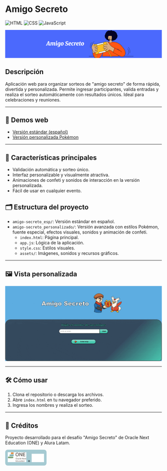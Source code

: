# Amigo Secreto

![HTML](https://img.shields.io/badge/HTML5-E34F26?style=plastic&logo=html5&logoColor=white)
![CSS](https://img.shields.io/badge/CSS3-1572B6?style=plastic&logo=css3&logoColor=white)
![JavaScript](https://img.shields.io/badge/JavaScript-F7DF1E?style=plastic&logo=javascript&logoColor=black)

![Portada Amigo Secreto](./assets/portada.PNG)

## Descripción

Aplicación web para organizar sorteos de "amigo secreto" de forma rápida, divertida y personalizada. Permite ingresar participantes, valida entradas y realiza el sorteo automáticamente con resultados únicos. Ideal para celebraciones y reuniones.

---

## 🔗 Demos web

- [Versión estándar (español)](https://andcarrillo.github.io/desafio-amigo-secreto/amigo-secreto_esp/)
- [Versión personalizada Pokémon](https://andcarrillo.github.io/desafio-amigo-secreto/amigo-secreto_personalizado/)

---

## 🚀 Características principales

- Validación automática y sorteo único.
- Interfaz personalizable y visualmente atractiva.
- Animaciones de confeti y sonidos de interacción en la versión personalizada.
- Fácil de usar en cualquier evento.

## 🗂️ Estructura del proyecto

- `amigo-secreto_esp/`: Versión estándar en español.
- `amigo-secreto_personalizado/`: Versión avanzada con estilos Pokémon, fuente especial, efectos visuales, sonidos y animación de confeti.
  - `index.html`: Página principal.
  - `app.js`: Lógica de la aplicación.
  - `style.css`: Estilos visuales.
  - `assets/`: Imágenes, sonidos y recursos gráficos.

---

## 🖼️ Vista personalizada

<img src="amigo-secreto_personalizado/assets/Preview_custom.gif" alt="Vista previa interfaz personalizada" />

---

## 🛠️ Cómo usar

1. Clona el repositorio o descarga los archivos.
2. Abre `index.html` en tu navegador preferido.
3. Ingresa los nombres y realiza el sorteo.

---

## 👥 Créditos

Proyecto desarrollado para el desafío "Amigo Secreto" de Oracle Next Education (ONE) y Alura Latam.

<div style="background-color:#a5cad2; padding:8px; border-radius:8px; display:inline-block;">
    <img src="assets/ONE-logo.png" alt="ONE Logo" width="60"/> + <img src="assets/alura-latam-logo.png" alt="Alura Latam Logo" width="40"/>
</div>
